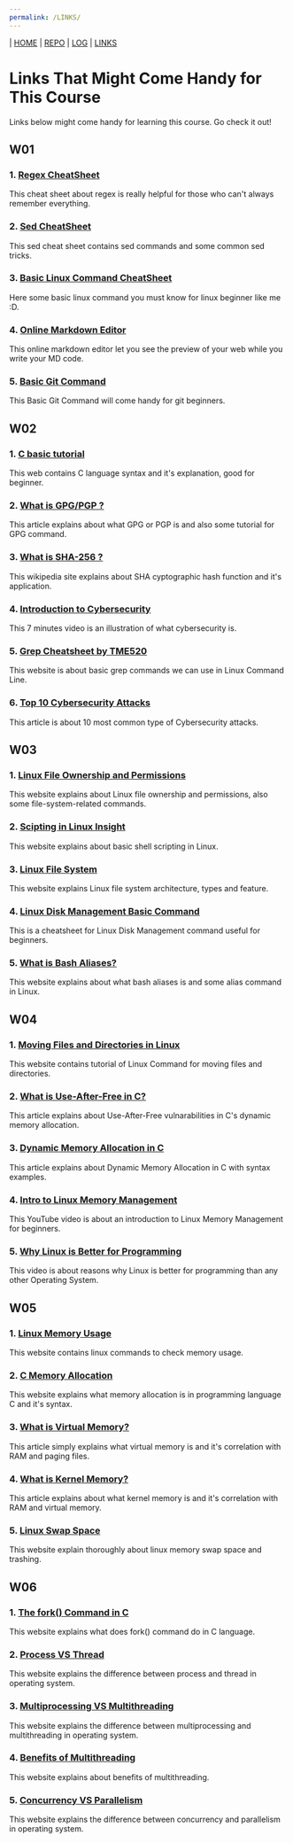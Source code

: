 ```yaml
---
permalink: /LINKS/
---
```

| [HOME](https://syahdanputra.github.io/os212/) | [REPO](https://github.com/SyahdanPutra/os212) | [LOG](/TXT/mylog.txt) | [LINKS]()

# Links That Might Come Handy for This Course
Links below might come handy for learning this course. Go check it out!
## W01
### 1. [Regex CheatSheet](https://cheatography.com/davechild/cheat-sheets/regular-expressions/ "Regex CheatSheet by DaveChild")
This cheat sheet about regex is really helpful for those who can't always remember everything.
### 2. [Sed CheatSheet](https://quickref.me/sed "Sed CheatSheet")
This sed cheat sheet contains sed commands and some common sed tricks.
### 3. [Basic Linux Command CheatSheet](https://www.guru99.com/linux-commands-cheat-sheet.html "Linux CheatSheet by Guru99")
Here some basic linux command you must know for linux beginner like me :D.
### 4. [Online Markdown Editor](https://dillinger.io "Online Markdown Editor")
This online markdown editor let you see the preview of your web while you write your MD code.
### 5. [Basic Git Command](https://confluence.atlassian.com/bitbucketserver/basic-git-commands-776639767.html "Basic Git Command")
This Basic Git Command will come handy for git beginners.
## W02
### 1. [C basic tutorial](https://www.programiz.com/c-programming "C basic tutorial")
This web contains C language syntax and it's explanation, good for beginner.
### 2. [What is GPG/PGP ?](https://www.privex.io/articles/what-is-gpg "CLick to open")
This article explains about what GPG or PGP is and also some tutorial for GPG command.
### 3. [What is SHA-256 ?](https://en.wikipedia.org/wiki/SHA-2 "CLick to open")
This wikipedia site explains about SHA cyptographic hash function and it's application.
### 4. [Introduction to Cybersecurity](https://www.youtube.com/watch?v=inWWhr5tnEA "Click to open")
This 7 minutes video is an illustration of what cybersecurity is.
### 5. [Grep Cheatsheet by TME520](https://cheatography.com/tme520/cheat-sheets/grep-english/ "Click to open")
This website is about basic grep commands we can use in Linux Command Line.
### 6. [Top 10 Cybersecurity Attacks](https://blog.netwrix.com/2018/05/15/top-10-most-common-types-of-cyber-attacks/ "Click to open")
This article is about 10 most common type of Cybersecurity attacks.
## W03
### 1. [Linux File Ownership and Permissions](https://www.guru99.com/file-permissions.html "Click to open")
This website explains about Linux file ownership and permissions, also some file-system-related commands.
### 2. [Scipting in Linux Insight](https://www.guru99.com/introduction-to-shell-scripting.html "Click to open")
This website explains about basic shell scripting in Linux.
### 3. [Linux File System](https://www.javatpoint.com/linux-file-system "Click to open")
This website explains Linux file system architecture, types and feature.
### 4. [Linux Disk Management Basic Command](https://pepa.holla.cz/wp-content/uploads/2018/12/w_lina21.pdf "Click to open")
This is a cheatsheet for Linux Disk Management command useful for beginners.
### 5. [What is Bash Aliases?](https://linuxize.com/post/how-to-create-bash-aliases/ "Click to open")
This website explains about what bash aliases is and some alias command in Linux.
## W04
### 1. [Moving Files and Directories in Linux](https://www.linuxid.net/25473/tutorial-perintah-mv-dan-penggunaan-di-linux-terminal/ "Click to open")
This website contains tutorial of Linux Command for moving files and directories.
### 2. [What is Use-After-Free in C?](https://encyclopedia.kaspersky.com/glossary/use-after-free/ "Click to Open")
This article explains about Use-After-Free vulnarabilities in C's dynamic memory allocation.
### 3. [Dynamic Memory Allocation in C](https://www.geeksforgeeks.org/dynamic-memory-allocation-in-c-using-malloc-calloc-free-and-realloc/ "Click to Open")
This article explains about Dynamic Memory Allocation in C with syntax examples.
### 4. [Intro to Linux Memory Management](https://www.youtube.com/watch?v=wbi6IZDIv_4 "Click to open video")
This YouTube video is about an introduction to Linux Memory Management for beginners.
### 5. [Why Linux is Better for Programming](https://www.youtube.com/watch?v=otDOHt_Jges "Click to Open Video")
This video is about reasons why Linux is better for programming than any other Operating System.
## W05
### 1. [Linux Memory Usage](https://www.cyberciti.biz/faq/linux-check-memory-usage/  "Click to Open")
This website contains linux commands to check memory usage.
### 2. [C Memory Allocation](https://www.geeksforgeeks.org/dynamic-memory-allocation-in-c-using-malloc-calloc-free-and-realloc/ "Click to Open")
This website explains what memory allocation is in programming language C and it's syntax.
### 3. [What is Virtual Memory?](https://techmonitor.ai/what-is/what-is-virtual-memory-4929986#:~:text=Virtual%20memory%20is%20a%20feature,space%20on%20the%20hard%20disk. "Click to Open")
This article simply explains what virtual memory is and it's correlation with RAM and paging files.
### 4. [What is Kernel Memory?](https://www.techwalla.com/articles/what-is-kernel-memory-in-task-manager "Click to Open")
This article explains about what kernel memory is and it's correlation with RAM and virtual memory.
### 5. [Linux Swap Space](https://opensource.com/article/18/9/swap-space-linux-systems "Click to Open")
This website explain thoroughly about linux memory swap space and trashing.
## W06
### 1. [The fork() Command in C](https://www.geeksforgeeks.org/fork-system-call/ "Click to Open")
This website explains what does fork() command do in C language.
### 2. [Process VS Thread](https://www.geeksforgeeks.org/difference-between-process-and-thread/ "Click to Open")
This website explains the difference between process and thread in operating system.
### 3. [Multiprocessing VS Multithreading](https://www.geeksforgeeks.org/difference-between-multiprocessing-and-multithreading/ "Click to Open")
This website explains the difference between multiprocessing and multithreading in operating system.
### 4. [Benefits of Multithreading](https://www.geeksforgeeks.org/benefits-of-multithreading-in-operating-system/ "Click to Open")
This website explains about benefits of multithreading.
### 5. [Concurrency VS Parallelism](https://www.geeksforgeeks.org/difference-between-concurrency-and-parallelism/ "Click to Open")
This website explains the difference between concurrency and parallelism in operating system.

